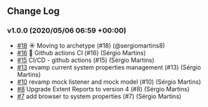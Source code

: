 ## Change Log

### v1.0.0 (2020/05/06 06:59 +00:00)
- [#18](https://github.com/sergiomartins8/ui-automation-bootstrap/pull/18) ☀️ Moving to archetype (#18) (@sergiomartins8)
- [#16](https://github.com/sergiomartins8/ui-automation-bootstrap/pull/16) 🤖 Github actions CI (#16) (Sérgio Martins)
- [#15](https://github.com/sergiomartins8/ui-automation-bootstrap/pull/15) CI/CD - github actions (#15) (Sérgio Martins)
- [#13](https://github.com/sergiomartins8/ui-automation-bootstrap/pull/13) revamp current system properties management (#13) (Sérgio Martins)
- [#10](https://github.com/sergiomartins8/ui-automation-bootstrap/pull/10) revamp mock listener and mock model (#10) (Sérgio Martins)
- [#8](https://github.com/sergiomartins8/ui-automation-bootstrap/pull/8) Upgrade Extent Reports to version 4 (#8) (Sérgio Martins)
- [#7](https://github.com/sergiomartins8/ui-automation-bootstrap/pull/7) add browser to system properties (#7) (Sérgio Martins)
